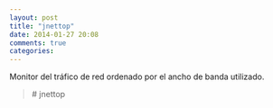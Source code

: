 ```yaml
---
layout: post
title: "jnettop"
date: 2014-01-27 20:08
comments: true
categories: 
---
```

Monitor del tráfico de red ordenado por el ancho de banda utilizado.

>\# jnettop

